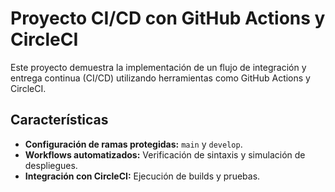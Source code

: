 # Proyecto CI/CD con GitHub Actions y CircleCI

Este proyecto demuestra la implementación de un flujo de integración y entrega 
continua (CI/CD) utilizando herramientas como GitHub Actions y CircleCI.
## Características

- **Configuración de ramas protegidas:** `main` y `develop`.
- **Workflows automatizados:** Verificación de sintaxis y simulación de 
  despliegues.
- **Integración con CircleCI:** Ejecución de builds y pruebas.
